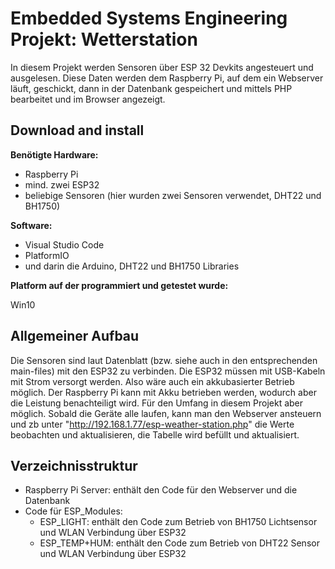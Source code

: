 # Embedded Systems Engineering Projekt: Wetterstation

In diesem Projekt werden Sensoren über ESP 32 Devkits angesteuert und ausgelesen.
Diese Daten werden dem Raspberry Pi, auf dem ein Webserver läuft, geschickt, dann
in der Datenbank gespeichert und mittels PHP bearbeitet und im Browser angezeigt.


## Download and install

**Benötigte Hardware:**

* Raspberry Pi
* mind. zwei ESP32
* beliebige Sensoren (hier wurden zwei Sensoren verwendet, DHT22 und BH1750)

**Software:**

* Visual Studio Code
* PlatformIO
* und darin die Arduino, DHT22 und BH1750 Libraries

**Platform auf der programmiert und getestet wurde:**

Win10


## Allgemeiner Aufbau

Die Sensoren sind laut Datenblatt (bzw. siehe auch in den entsprechenden main-files) mit den ESP32 zu verbinden.
Die ESP32 müssen mit USB-Kabeln mit Strom versorgt werden. Also
wäre auch ein akkubasierter Betrieb möglich. Der Raspberry Pi kann mit Akku 
betrieben werden, wodurch aber die Leistung benachteiligt wird. Für den Umfang
in diesem Projekt aber möglich.
Sobald die Geräte alle laufen, kann man den Webserver ansteuern und zb unter 
"http://192.168.1.77/esp-weather-station.php" die Werte beobachten und aktualisieren,
die Tabelle wird befüllt und aktualisiert.

## Verzeichnisstruktur

* Raspberry Pi Server:
enthält den Code für den Webserver und die Datenbank
* Code für ESP_Modules: 
  * ESP_LIGHT: enthält den Code zum Betrieb von BH1750 Lichtsensor und WLAN Verbindung über ESP32
  * ESP_TEMP+HUM: enthält den Code zum Betrieb von DHT22 Sensor und WLAN Verbindung über ESP32
